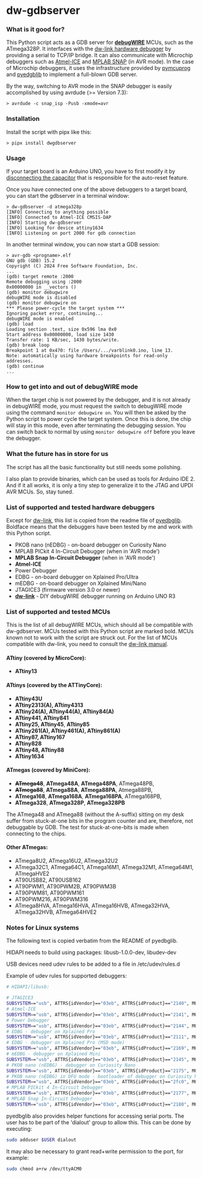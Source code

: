 # dw-gdbserver

### What is it good for?

This Python script acts as a GDB server for [**debugWIRE**](https://debugwire.de) MCUs, such as the ATmega328P. It interfaces with the [dw-link hardware debugger](https://github.com/felias-fogg/dw-link) by providing a serial to TCP/IP bridge. It can also communicate with Microchip debuggers such as [Atmel-ICE](https://www.microchip.com/en-us/development-tool/atatmel-ice) and [MPLAB SNAP](https://www.microchip.com/en-us/development-tool/atatmel-ice) (in AVR mode). In the case of Microchip debuggers, it uses the infrastructure provided by [pymcuprog](https://github.com/microchip-pic-avr-tools/pymcuprog) and [pyedgblib](https://github.com/microchip-pic-avr-tools/pyedbglib) to implement a full-blown GDB server. 

By the way, switching to AVR mode in the SNAP debugger is easily accomplished by using avrdude (>= Version 7.3):

```
> avrdude -c snap_isp -Pusb -xmode=avr
```

### Installation

Install the script with pipx like this:

```
> pipx install dwgdbserver
```

### Usage

If your target board is an Arduino UNO, you have to first modify it by [disconnecting the capacitor](https://debugwire.de/arduino-boards/#requirements-on-the-electrical-characteristics-of-the-reset-line) that is responsible for the auto-reset feature. 

Once you have connected one of the above debuggers to a target board, you can start the  gdbserver in a terminal window:

```
> dw-gdbserver -d atmega328p
[INFO] Connecting to anything possible
[INFO] Connected to Atmel-ICE CMSIS-DAP
[INFO] Starting dw-gdbserver
[INFO] Looking for device attiny1634
[INFO] Listening on port 2000 for gdb connection

```

In another terminal window, you can now start a GDB session:

```
> avr-gdb <progname>.elf
GNU gdb (GDB) 15.2
Copyright (C) 2024 Free Software Foundation, Inc.
...
(gdb) target remote :2000
Remote debugging using :2000
0x00000000 in __vectors ()
(gdb) monitor debugwire
debugWIRE mode is disabled
(gdb) monitor debugwire on
*** Please power-cycle the target system ***
Ignoring packet error, continuing...
debugWIRE mode is enabled
(gdb) load
Loading section .text, size 0x596 lma 0x0
Start address 0x00000000, load size 1430
Transfer rate: 1 KB/sec, 1430 bytes/write.
(gdb) break loop
Breakpoint 1 at 0x470: file /Users/.../varblink0.ino, line 13.
Note: automatically using hardware breakpoints for read-only addresses.
(gdb) continue
...
```

### How to get into and out of debugWIRE mode

When the target chip is not powered by the debugger, and it is not already in debugWIRE mode,  you must request the switch to debugWIRE mode using the command `monitor debugwire on`. You will then be asked by the Python script to power cycle the target system. Once this is done, the chip will stay in this mode, even after terminating the debugging session. You can switch back to normal by using `monitor debugwire off` before you leave the debugger. 

### What the future has in store for us

The script has all the basic functionality but still needs some polishing. 

I also plan to provide binaries, which can be used as tools for Arduino IDE 2. And if it all works, it is only a tiny step to generalize it to the JTAG and UPDI AVR MCUs. So, stay tuned.

### List of supported and tested hardware debuggers

Except for [dw-link](https://github.com/felias-fogg/dw-link), this list is copied from the readme file of [pyedbglib](https://github.com/microchip-pic-avr-tools/pyedbglib). Boldface means that the debuggers have been tested by me and work with this Python script.


* PKOB nano (nEDBG) - on-board debugger on Curiosity Nano
* MPLAB PICkit 4 In-Circuit Debugger (when in 'AVR mode')
* **MPLAB Snap In-Circuit Debugger** (when in 'AVR mode')
* **Atmel-ICE**
* Power Debugger
* EDBG - on-board debugger on Xplained Pro/Ultra
* mEDBG - on-board debugger on Xplained Mini/Nano
* JTAGICE3 (firmware version 3.0 or newer)
* **[dw-link](https://github.com/felias-fogg/dw-link)** - DIY debugWIRE debugger running on Arduino UNO R3


### List of supported and tested MCUs

This is the list of all debugWIRE MCUs, which should all be compatible with dw-gdbserver. MCUs tested with this Python script are marked bold. MCUs known not to work with the script are struck out. For the list of MCUs compatible with dw-link, you need to consult the [dw-link manual](https://github.com/felias-fogg/dw-link/blob/master/docs/manual.md).

#### ATtiny (covered by MicroCore):

- **ATtiny13**

#### ATtinys (covered by the ATTinyCore):

* **ATtiny43U**
* **ATtiny2313(A), ATtiny4313**
* **ATtiny24(A), ATtiny44(A), ATtiny84(A)**
* **ATtiny441, ATtiny841**
* **ATtiny25, ATtiny45**, **ATtiny85**
* **ATtiny261(A), ATtiny461(A), ATtiny861(A)**
* **ATtiny87, ATtiny167**
* **ATtiny828**
* **ATtiny48, ATtiny88**
* **ATtiny1634**

#### ATmegas (covered by MiniCore):

* <s>__ATmega48__</s>, __ATmega48A__, __ATmega48PA__, ATmega48PB, 
* <s>__ATmega88__</s>, __ATmega88A__, __ATmega88PA__, Atmega88PB, 
* __ATmega168__, __ATmega168A__, __ATmega168PA__, ATmega168PB, 
* **ATmega328**, __ATmega328P__, **ATmega328PB**

The ATmega48 and ATmega88 (without the A-suffix) sitting on my desk suffer from stuck-at-one bits in the program counter and are, therefore, not debuggable by GDB. The test for stuck-at-one-bits is made when connecting to the chips. 

#### Other ATmegas:

* ATmega8U2, ATmega16U2, ATmega32U2
* ATmega32C1, ATmega64C1, ATmega16M1, ATmega32M1, ATmega64M1, ATmegaHVE2
* AT90USB82, AT90USB162
* AT90PWM1, AT90PWM2B, AT90PWM3B
* AT90PWM81, AT90PWM161
* AT90PWM216, AT90PWM316
* ATmega8HVA, ATmega16HVA, ATmega16HVB, ATmega32HVA, ATmega32HVB, ATmega64HVE2

### Notes for Linux systems

The following text is copied verbatim from the README of pyedbglib.

HIDAPI needs to build using packages: libusb-1.0.0-dev, libudev-dev

USB devices need udev rules to be added to a file in /etc/udev/rules.d

Example of udev rules for supported debuggers:

```bash
# HIDAPI/libusb:

# JTAGICE3
SUBSYSTEM=="usb", ATTRS{idVendor}=="03eb", ATTRS{idProduct}=="2140", MODE="0666"
# Atmel-ICE
SUBSYSTEM=="usb", ATTRS{idVendor}=="03eb", ATTRS{idProduct}=="2141", MODE="0666"
# Power Debugger
SUBSYSTEM=="usb", ATTRS{idVendor}=="03eb", ATTRS{idProduct}=="2144", MODE="0666"
# EDBG - debugger on Xplained Pro
SUBSYSTEM=="usb", ATTRS{idVendor}=="03eb", ATTRS{idProduct}=="2111", MODE="0666"
# EDBG - debugger on Xplained Pro (MSD mode)
SUBSYSTEM=="usb", ATTRS{idVendor}=="03eb", ATTRS{idProduct}=="2169", MODE="0666"
# mEDBG - debugger on Xplained Mini
SUBSYSTEM=="usb", ATTRS{idVendor}=="03eb", ATTRS{idProduct}=="2145", MODE="0666"
# PKOB nano (nEDBG) - debugger on Curiosity Nano
SUBSYSTEM=="usb", ATTRS{idVendor}=="03eb", ATTRS{idProduct}=="2175", MODE="0666"
# PKOB nano (nEDBG) in DFU mode - bootloader of debugger on Curiosity Nano
SUBSYSTEM=="usb", ATTRS{idVendor}=="03eb", ATTRS{idProduct}=="2fc0", MODE="0666"
# MPLAB PICkit 4 In-Circuit Debugger
SUBSYSTEM=="usb", ATTRS{idVendor}=="03eb", ATTRS{idProduct}=="2177", MODE="0666"
# MPLAB Snap In-Circuit Debugger
SUBSYSTEM=="usb", ATTRS{idVendor}=="03eb", ATTRS{idProduct}=="2180", MODE="0666"
```

pyedbglib also provides helper functions for accessing serial ports.  The user has to be part of the 'dialout' group to allow this.  This can be done by executing:
```bash
sudo adduser $USER dialout
```

It may also be necessary to grant read+write permission to the port, for example:
```bash
sudo chmod a+rw /dev/ttyACM0
```
